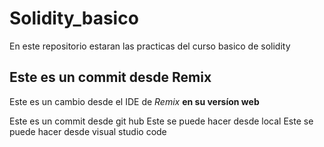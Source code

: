 # Solidity_basico
En este repositorio estaran las practicas del curso basico de solidity


## Este es un commit desde Remix

Este es un cambio desde el IDE de *Remix* **en su versíon web**

Este es un commit desde git hub
Este se puede hacer desde local 
Este se puede hacer desde visual studio code

